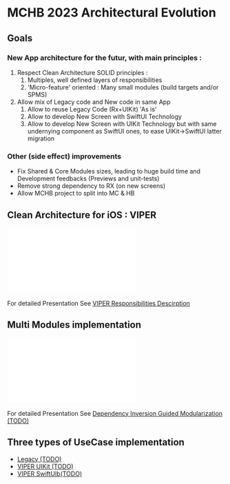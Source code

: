 # MCHB 2023 Architectural Evolution
## Goals

### New App architecture for the futur, with main principles :

1.  Respect Clean Architecture SOLID principles :
	1. 	Multiples, well defined layers of responsibilities
	2. 'Micro-feature' oriented : Many small modules (build targets and/or SPMS)
2. Allow mix of Legacy code and New code in same App
	1. Allow to reuse Legacy Code (Rx+UIKit) 'As is'
	2. Allow to develop New Screen with SwiftUI Technology
	3. Allow to develop New Screen with UIKit Technology but with same undernying component as SwiftUI ones, to ease UIKit->SwiftUI latter migration

### Other (side effect) improvements
* Fix Shared & Core Modules sizes, leading to huge build time and Development feedbacks (Previews and unit-tests) 
* Remove strong dependency to RX (on new screens)
* Allow MCHB project to split into MC & HB

## Clean Architecture for iOS : VIPER

![./Figures/VIPER_Responsibilities_Boundary_details.pdf](./Figures/VIPER_Responsibilities_Boundary_details.pdf)

For detailed Presentation See [VIPER Responsibilities Descirption](./VIPER.md)

## Multi Modules implementation

![./Figures/NG_Modules_AccountEx.pdf](./Figures/NG_Modules_AccountEx.pdf)

For detailed Presentation See [Dependency Inversion Guided Modularization (TODO)](./Modularization.md)

## Three types of UseCase implementation
* [Legacy (TODO)](./LeagacyImplementation.md)
* [VIPER UIKit (TODO)](./ViperUIKitImplementtion.md)
* [VIPER SwiftUIb(TODO)](./ViperSwiftUIImplementtion.md)
